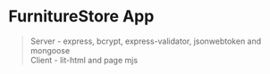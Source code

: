 # FurnitureStore App 
>Server - express, bcrypt, express-validator, jsonwebtoken and mongoose\
>Client - lit-html and page mjs
